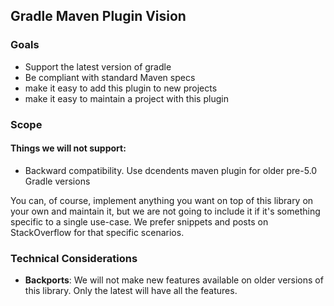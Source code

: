 ## Gradle Maven Plugin Vision

### Goals
- Support the latest version of gradle
- Be compliant with standard Maven specs
- make it easy to add this plugin to new projects
- make it easy to maintain a project with this plugin

### Scope
#### Things we will not support:
- Backward compatibility. Use dcendents maven plugin for older pre-5.0 Gradle versions

You can, of course, implement anything you want on top of this library on your own and maintain it, but we are not going to include it if it's something specific to a single use-case. We prefer snippets and posts on StackOverflow for that specific scenarios.

### Technical Considerations
- **Backports**:
We will not make new features available on older versions of this library. Only the latest will have all the features.
